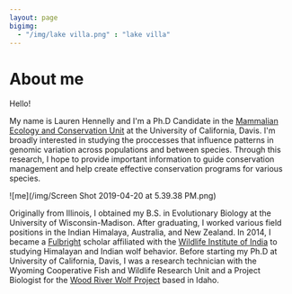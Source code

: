 ```yaml
---
layout: page
bigimg:
  - "/img/lake villa.png" : "lake villa"
---
```

# About me

Hello!

My name is Lauren Hennelly and I'm a Ph.D Candidate in the [Mammalian Ecology and Conservation Unit](https://mecu.ucdavis.edu/) at the University of California, Davis. I'm broadly interested in studying the proccesses that influence patterns in genomic variation across populations and between species. Through this research, I hope to provide important information to guide conservation management and help create effective conservation programs for various species.

![me](/img/Screen Shot 2019-04-20 at 5.39.38 PM.png)


Originally from Illinois, I obtained my B.S. in Evolutionary Biology at the University of Wisconsin-Madison. After graduating, I worked various field positions in the Indian Himalaya, Australia, and New Zealand. In 2014, I became a [Fulbright](https://us.fulbrightonline.org/) scholar affiliated with the [Wildlife Institute of India](http://www.wii.gov.in) to studying Himalayan and Indian wolf behavior. Before starting my Ph.D at University of California, Davis, I was a research technician with the Wyoming Cooperative Fish and Wildlife Research Unit and a Project Biologist for the [Wood River Wolf Project](https://www.woodriverwolfproject.org/) based in Idaho. 


